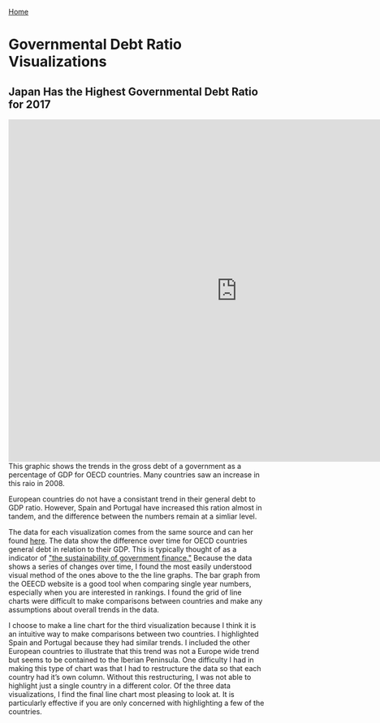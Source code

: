 [Home](/README.md)
# Governmental Debt Ratio Visualizations 

## Japan Has the Highest Governmental Debt Ratio for 2017
<iframe src="https://data.oecd.org/chart/69B1" width="900" height="675" style="border: 0" mozallowfullscreen="true" webkitallowfullscreen="true" allowfullscreen="true"><a href="https://data.oecd.org/chart/69B1" target="_blank">OECD Chart: General government debt, Total, % of GDP, Annual, 2017</a></iframe>


<div class="flourish-embed flourish-chart" data-src="visualisation/4274648"><script src="https://public.flourish.studio/resources/embed.js"></script></div>
This graphic shows the trends in the gross debt of a government as a percentage of GDP for OECD countries. Many countries saw an increase in this raio in 2008.


<div class="flourish-embed flourish-chart" data-src="visualisation/4283144"><script src="https://public.flourish.studio/resources/embed.js"></script></div>

European countries do not have a consistant trend in their general debt to GDP  ratio.  However, Spain and Portugal have increased this ration almost in tandem, and the difference between the numbers remain at a simliar level.

The data for each visualization comes from the same source and can her found [here](https://data.oecd.org/gga/general-government-debt.htm).  The data show the difference over time for OECD countries general debt in relation to their GDP.  This is typically thought of as a indicator of ["the sustainability of government finance."](https://data.oecd.org/gga/general-government-debt.htm)  Because the data shows a series of changes over time, I found the most easily understood visual method of the ones above to the the line graphs.  The bar graph from the OEECD website is a good tool when comparing single year numbers, especially when you are interested in rankings.  I found the grid of line charts were difficult to make comparisons between countries and make any assumptions about overall trends in the data.  

I choose to make a line chart for the third visualization because I think it is an intuitive way to make comparisons between two countries.  I highlighted Spain and Portugal because they had similar trends. I included the other European countries to illustrate that this trend was not a Europe wide trend but seems to be contained to the Iberian Peninsula. One difficulty I had in making this type of chart was that I had to restructure the data so that each country had it’s own column.  Without this restructuring, I was not able to highlight just a single country in a different color.  Of the three data visualizations, I find the final line chart most pleasing to look at.  It is particularly effective if you are only concerned with highlighting a few of the countries.
